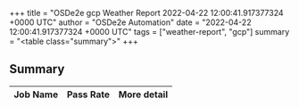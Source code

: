 +++
title = "OSDe2e gcp Weather Report 2022-04-22 12:00:41.917377324 +0000 UTC"
author = "OSDe2e Automation"
date = "2022-04-22 12:00:41.917377324 +0000 UTC"
tags = ["weather-report", "gcp"]
summary = "<table class=\"summary\"></table>"
+++
## Summary

| Job Name | Pass Rate | More detail |
|----------|-----------|-------------|




